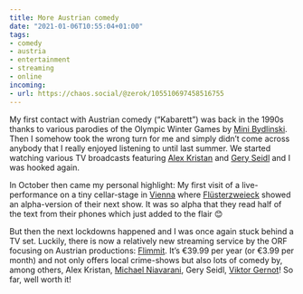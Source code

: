 ```yaml
---
title: More Austrian comedy
date: "2021-01-06T10:55:04+01:00"
tags:
- comedy
- austria
- entertainment
- streaming
- online
incoming:
- url: https://chaos.social/@zerok/105510697458516755
---
```


My first contact with Austrian comedy (“Kabarett”) was back in the 1990s thanks to various parodies of the Olympic Winter Games by [Mini Bydlinski](https://de.wikipedia.org/wiki/Mini_Bydlinski). Then I somehow took the wrong turn for me and simply didn’t come across anybody that I really enjoyed listening to until last summer. We started watching various TV broadcasts featuring [Alex Kristan](https://www.alexkristan.at/) and [Gery Seidl](http://www.geryseidl.at/) and I was hooked again.

In October then came my personal highlight: My first visit of a live-performance on a tiny cellar-stage in [Vienna](https://zerokspot.com/weblog/2020/10/27/visiting-vienna-during-a-panedemic/) where [Flüsterzweieck](https://fluesterzweieck.at/) showed an alpha-version of their next show. It was so alpha that they read half of the text from their phones which just added to the flair 😊

But then the next lockdowns happened and I was once again stuck behind a TV set. Luckily, there is now a relatively new streaming service by the ORF focusing on Austrian productions: [Flimmit](https://flimmit.at/). It’s €39.99 per year (or €3.99 per month) and not only offers local crime-shows but also lots of comedy by, among others, Alex Kristan, [Michael Niavarani](http://www.niavarani.at/), Gery Seidl, [Viktor Gernot](http://www.viktorgernot.at/)! So far, well worth it!
